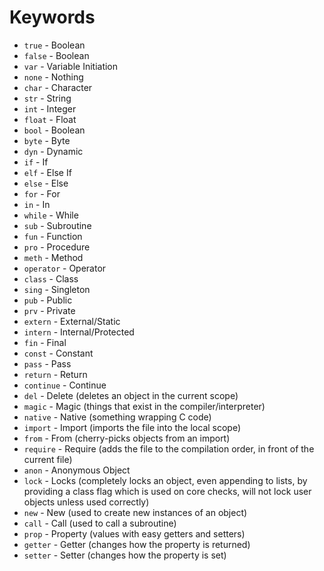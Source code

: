 # Keywords

* `true` - Boolean
* `false` - Boolean
* `var` - Variable Initiation
* `none` - Nothing
* `char` - Character
* `str` - String
* `int` - Integer
* `float` - Float
* `bool` - Boolean
* `byte` - Byte
* `dyn` - Dynamic
* `if` - If
* `elf` - Else If
* `else` - Else
* `for` - For
* `in` - In
* `while` - While
* `sub` - Subroutine
* `fun` - Function
* `pro` - Procedure
* `meth` - Method
* `operator` - Operator
* `class` - Class
* `sing` - Singleton
* `pub` - Public
* `prv` - Private
* `extern` - External/Static
* `intern` - Internal/Protected
* `fin` - Final
* `const` - Constant
* `pass` - Pass
* `return` - Return
* `continue` - Continue
* `del` - Delete \(deletes an object in the current scope\)
* `magic` - Magic \(things that exist in the compiler/interpreter\)
* `native` - Native \(something wrapping C code\)
* `import` - Import \(imports the file into the local scope\)
* `from` - From \(cherry-picks objects from an import\)
* `require` - Require \(adds the file to the compilation order, in front of the current file\)
* `anon` - Anonymous Object
* `lock` - Locks \(completely locks an object, even appending to lists, by providing a class flag which is used on core checks, will not lock user objects unless used correctly\)
* `new` - New \(used to create new instances of an object\)
* `call` - Call \(used to call a subroutine\)
* `prop` - Property \(values with easy getters and setters\)
* `getter` - Getter \(changes how the property is returned\)
* `setter` - Setter \(changes how the property is set\)

